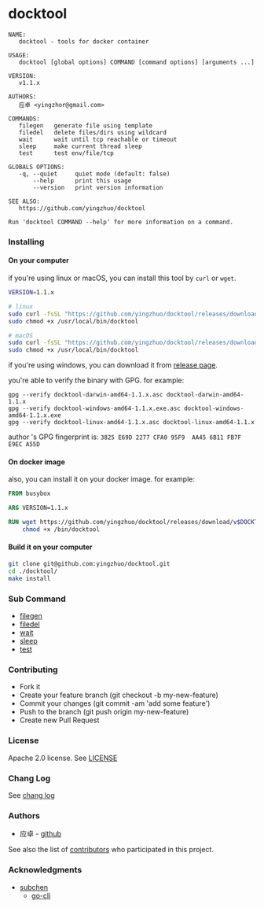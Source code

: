 # docktool

```
NAME:
   docktool - tools for docker container

USAGE:
   docktool [global options] COMMAND [command options] [arguments ...]

VERSION:
   v1.1.x

AUTHORS:
   应卓 <yingzhor@gmail.com>

COMMANDS:
   filegen   generate file using template
   filedel   delete files/dirs using wildcard
   wait      wait until tcp reachable or timeout
   sleep     make current thread sleep
   test      test env/file/tcp

GLOBALS OPTIONS:
   -q, --quiet     quiet mode (default: false)
       --help      print this usage
       --version   print version information

SEE ALSO:
   https://github.com/yingzhuo/docktool

Run 'docktool COMMAND --help' for more information on a command.

```

### Installing

#### On your computer

if you're using linux or macOS, you can install this tool by `curl` or `wget`.

```bash
VERSION=1.1.x

# linux
sudo curl -fsSL "https://github.com/yingzhuo/docktool/releases/download/v$VERSION/docktool-linux-amd64-$VERSION" -o /usr/local/bin/docktool
sudo chmod +x /usr/local/bin/docktool

# macOS
sudo curl -fsSL "https://github.com/yingzhuo/docktool/releases/download/v$VERSION/docktool-darwin-amd64-$VERSION" -o /usr/local/bin/docktool
sudo chmod +x /usr/local/bin/docktool
```

if you're using windows, you can download it from [release page](https://github.com/yingzhuo/docktool/releases).

you're able to verify the binary with GPG. for example:

```
gpg --verify docktool-darwin-amd64-1.1.x.asc docktool-darwin-amd64-1.1.x
gpg --verify docktool-windows-amd64-1.1.x.exe.asc docktool-windows-amd64-1.1.x.exe
gpg --verify docktool-linux-amd64-1.1.x.asc docktool-linux-amd64-1.1.x
```

author 's GPG fingerprint is: `3825 E69D 2277 CFA0 95F9  AA45 6B11 FB7F E9EC A55D`

#### On docker image

also, you can install it on your docker image. for example:

```dockerfile
FROM busybox

ARG VERSION=1.1.x

RUN wget https://github.com/yingzhuo/docktool/releases/download/v$DOCKTOOL_VERSION/docktool-linux-amd64-$DOCKTOOL_VERSION -O /bin/docktool && \
    chmod +x /bin/docktool
```

#### Build it on your computer

```bash
git clone git@github.com:yingzhuo/docktool.git
cd ./docktool/
make install
```

### Sub Command

* [filegen](./.github/filegen.md)
* [filedel](./.github/filedel.md)
* [wait](./.github/wait.md)
* [sleep](./.github/sleep.md)
* [test](./.github/test.md)

### Contributing

* Fork it
* Create your feature branch (git checkout -b my-new-feature)
* Commit your changes (git commit -am 'add some feature')
* Push to the branch (git push origin my-new-feature)
* Create new Pull Request

### License

Apache 2.0 license. See [LICENSE](./LICENSE)

### Chang Log

See [chang log](./CHANGELOG.md)

### Authors

* 应卓 - [github](https://github.com/yingzhuo)

See also the list of [contributors](https://github.com/yingzhuo/docktool/graphs/contributors) who participated in this project.

### Acknowledgments

* [subchen](https://github.com/subchen)
	* [go-cli](https://github.com/subchen/go-cli)
